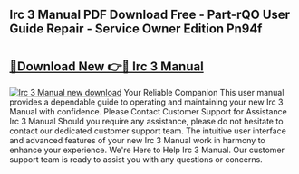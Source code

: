 ## Irc 3 Manual PDF Download Free - Part-rQO User Guide Repair - Service Owner Edition Pn94f

# <h2><a href="http://bc67531.oget.top/?id=Irc+3+Manual">🔗Download New 👉🔴 Irc 3 Manual</a></h2>

[![Irc 3 Manual new download](https://i.imgur.com/5g1atiW.png)](http://bc67531.oget.top/?id=Irc+3+Manual)
Your Reliable Companion This user manual provides a dependable guide to operating and maintaining your new Irc 3 Manual with confidence. Please Contact Customer Support for Assistance Irc 3 Manual Should you require any assistance, please do not hesitate to contact our dedicated customer support team. The intuitive user interface and advanced features of your new Irc 3 Manual work in harmony to enhance your experience. We're Here to Help Irc 3 Manual. Our customer support team is ready to assist you with any questions or concerns.
